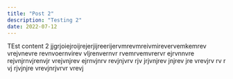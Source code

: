 ```yaml
---
title: "Post 2"
description: "Testing 2"
date: 2022-07-12
---
```



TEst content 2
jjgrjoiejroijrejerjijreerijervmrevmreivmirevervemkemrev
vrejvnevre
revnvoernvirev
vljrenvernvr rvemrvemvrervr ejrvnnvre rejvnjrnvjrenvjr vrejvnjrev ejrnvjnrv revjnjvrv rjv jrjvnjrev jnjrev jre vrevjrv rv r vj rjvjnjre vrevjnrjvrvr vrevj